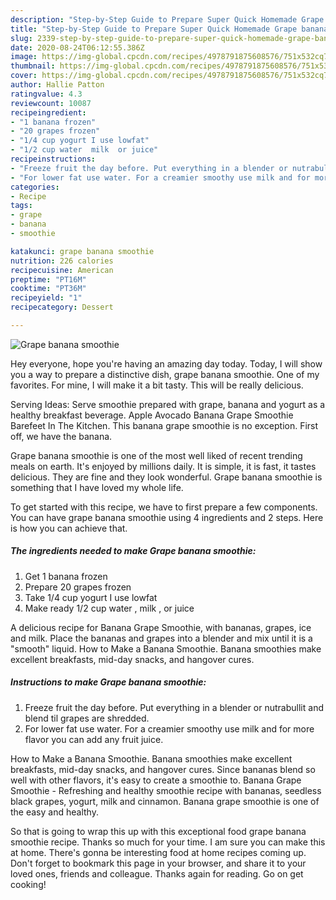 ```yaml
---
description: "Step-by-Step Guide to Prepare Super Quick Homemade Grape banana smoothie"
title: "Step-by-Step Guide to Prepare Super Quick Homemade Grape banana smoothie"
slug: 2339-step-by-step-guide-to-prepare-super-quick-homemade-grape-banana-smoothie
date: 2020-08-24T06:12:55.386Z
image: https://img-global.cpcdn.com/recipes/4978791875608576/751x532cq70/grape-banana-smoothie-recipe-main-photo.jpg
thumbnail: https://img-global.cpcdn.com/recipes/4978791875608576/751x532cq70/grape-banana-smoothie-recipe-main-photo.jpg
cover: https://img-global.cpcdn.com/recipes/4978791875608576/751x532cq70/grape-banana-smoothie-recipe-main-photo.jpg
author: Hallie Patton
ratingvalue: 4.3
reviewcount: 10087
recipeingredient:
- "1 banana frozen"
- "20 grapes frozen"
- "1/4 cup yogurt I use lowfat"
- "1/2 cup water  milk  or juice"
recipeinstructions:
- "Freeze fruit the day before. Put everything in a blender or nutrabullit and blend til grapes are shredded."
- "For lower fat use water. For a creamier smoothy use milk and for more flavor you can add any fruit juice."
categories:
- Recipe
tags:
- grape
- banana
- smoothie

katakunci: grape banana smoothie 
nutrition: 226 calories
recipecuisine: American
preptime: "PT16M"
cooktime: "PT36M"
recipeyield: "1"
recipecategory: Dessert

---
```



![Grape banana smoothie](https://img-global.cpcdn.com/recipes/4978791875608576/751x532cq70/grape-banana-smoothie-recipe-main-photo.jpg)

Hey everyone, hope you're having an amazing day today. Today, I will show you a way to prepare a distinctive dish, grape banana smoothie. One of my favorites. For mine, I will make it a bit tasty. This will be really delicious.

Serving Ideas: Serve smoothie prepared with grape, banana and yogurt as a healthy breakfast beverage. Apple Avocado Banana Grape Smoothie Barefeet In The Kitchen. This banana grape smoothie is no exception. First off, we have the banana.

Grape banana smoothie is one of the most well liked of recent trending meals on earth. It's enjoyed by millions daily. It is simple, it is fast, it tastes delicious. They are fine and they look wonderful. Grape banana smoothie is something that I have loved my whole life.


To get started with this recipe, we have to first prepare a few components. You can have grape banana smoothie using 4 ingredients and 2 steps. Here is how you can achieve that.

<!--inarticleads1-->

##### The ingredients needed to make Grape banana smoothie:

1. Get 1 banana frozen
1. Prepare 20 grapes frozen
1. Take 1/4 cup yogurt I use lowfat
1. Make ready 1/2 cup water , milk , or juice


A delicious recipe for Banana Grape Smoothie, with bananas, grapes, ice and milk. Place the bananas and grapes into a blender and mix until it is a &#34;smooth&#34; liquid. How to Make a Banana Smoothie. Banana smoothies make excellent breakfasts, mid-day snacks, and hangover cures. 

<!--inarticleads2-->

##### Instructions to make Grape banana smoothie:

1. Freeze fruit the day before. Put everything in a blender or nutrabullit and blend til grapes are shredded.
1. For lower fat use water. For a creamier smoothy use milk and for more flavor you can add any fruit juice.


How to Make a Banana Smoothie. Banana smoothies make excellent breakfasts, mid-day snacks, and hangover cures. Since bananas blend so well with other flavors, it&#39;s easy to create a smoothie to. Banana Grape Smoothie - Refreshing and healthy smoothie recipe with bananas, seedless black grapes, yogurt, milk and cinnamon. Banana grape smoothie is one of the easy and healthy. 

So that is going to wrap this up with this exceptional food grape banana smoothie recipe. Thanks so much for your time. I am sure you can make this at home. There's gonna be interesting food at home recipes coming up. Don't forget to bookmark this page in your browser, and share it to your loved ones, friends and colleague. Thanks again for reading. Go on get cooking!
